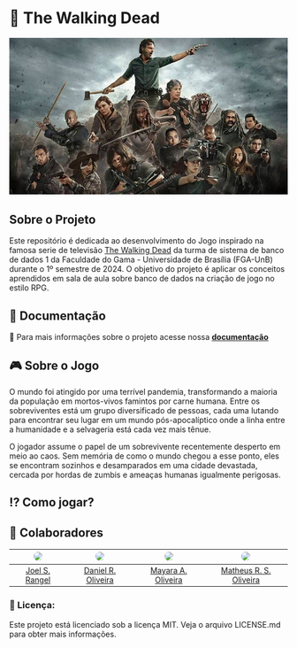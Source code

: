 # 🧟 The Walking Dead

![logo](assets/planejamento/The-Walking-Dead.jpg)


## Sobre o Projeto

Este repositório é dedicada ao desenvolvimento do Jogo inspirado na famosa serie de televisão [The Walking Dead](https://www.youtube.com/watch?v=6Z6ijZa3EXw)  da turma de sistema de banco de dados 1 da Faculdade do Gama - Universidade de Brasília (FGA-UnB) durante o 1º semestre de 2024. O objetivo do projeto é aplicar os conceitos aprendidos em sala de aula sobre banco de dados na criação de jogo no estilo RPG.

## 📄 Documentação
:open_file_folder: Para mais informações sobre o projeto acesse nossa <a href="https://sbd1.github.io/2024.1-The_Walking_Dead/#/">**documentação</a>**

## 🎮 Sobre o Jogo

O mundo foi atingido por uma terrível pandemia, transformando a maioria da população em mortos-vivos famintos por carne humana. Entre os sobreviventes está um grupo diversificado de pessoas, cada uma lutando para encontrar seu lugar em um mundo pós-apocalíptico onde a linha entre a humanidade e a selvageria está cada vez mais tênue.

O jogador assume o papel de um sobrevivente recentemente desperto em meio ao caos. Sem memória de como o mundo chegou a esse ponto, eles se encontram sozinhos e desamparados em uma cidade devastada, cercada por hordas de zumbis e ameaças humanas igualmente perigosas.

## :interrobang: Como jogar?

## :handshake: Colaboradores

| <img src="https://avatars.githubusercontent.com/u/98978800?v=4" width="100px" style="border-radius: 50%;"> | <img src="https://avatars.githubusercontent.com/u/71887425?v=4" width="100px" style="border-radius: 50%;"> | <img src="https://avatars.githubusercontent.com/u/67807684?v=4" width="100px" style="border-radius: 50%;"> | <img src="https://avatars.githubusercontent.com/u/108437995?v=4" width="100px" style="border-radius: 50%;"> |
|:----------------------------------------------------------:|:------------------------------------------------:|:-------------------------------------------------------------:|:----------------------------------------------------:|
|[Joel S. Rangel](https://github.com/JoelSRangel)      | [Daniel R. Oliveira](https://github.com/DanRocha18)     | [Mayara A. Oliveira](https://github.com/Mayara-tech.png)      | [Matheus R. S. Oliveira](https://github.com/matheusfga)      |

### 📝 Licença:

Este projeto está licenciado sob a licença MIT. Veja o arquivo LICENSE.md para obter mais informações.





